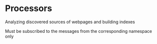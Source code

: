 # Processors

Analyzing discovered sources of webpages and building indexes

Must be subscribed to the messages from the corresponding namespace only
